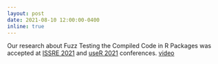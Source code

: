 ```yaml
---
layout: post
date: 2021-08-10 12:00:00-0400
inline: true
---
```


Our research about Fuzz Testing the Compiled Code in R Packages was
accepted at [ISSRE 2021](https://ieeexplore.ieee.org/document/9700272) and [useR
2021](https://www.conftool.org/user2021/index.php?page=browseSessions&form_session=9#paperID123)
conferences.
[video](https://www.youtube.com/watch?v=LXyruwSo2K0&t=245s)
